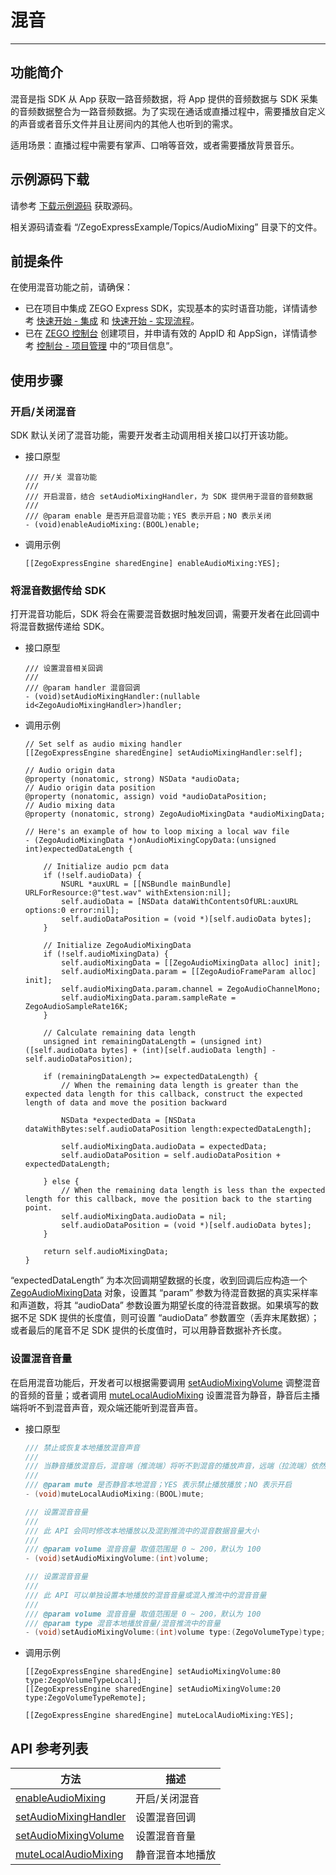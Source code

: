 # 混音

- - -

## 功能简介

混音是指 SDK 从 App 获取一路音频数据，将 App 提供的音频数据与 SDK 采集的音频数据整合为一路音频数据。为了实现在通话或直播过程中，需要播放自定义的声音或者音乐文件并且让房间内的其他人也听到的需求。

适用场景：直播过程中需要有掌声、口哨等音效，或者需要播放背景音乐。

## 示例源码下载

请参考 [下载示例源码](/real-time-video-ios-oc/quick-start/run-example-code) 获取源码。

相关源码请查看 “/ZegoExpressExample/Topics/AudioMixing” 目录下的文件。

## 前提条件

在使用混音功能之前，请确保：

- 已在项目中集成 ZEGO Express SDK，实现基本的实时语音功能，详情请参考 [快速开始 - 集成](https://doc-zh.zego.im/article/3574) 和 [快速开始 - 实现流程](https://doc-zh.zego.im/article/7631)。
- 已在 [ZEGO 控制台](https://console.zego.im) 创建项目，并申请有效的 AppID 和 AppSign，详情请参考 [控制台 - 项目管理](/console/project-info) 中的“项目信息”。

## 使用步骤

### 开启/关闭混音

SDK 默认关闭了混音功能，需要开发者主动调用相关接口以打开该功能。

- 接口原型

    ```objc
    /// 开/关 混音功能
    ///
    /// 开启混音，结合 setAudioMixingHandler，为 SDK 提供用于混音的音频数据
    ///
    /// @param enable 是否开启混音功能；YES 表示开启；NO 表示关闭
    - (void)enableAudioMixing:(BOOL)enable;
    ```

- 调用示例

    ```objc
    [[ZegoExpressEngine sharedEngine] enableAudioMixing:YES];
    ```

### 将混音数据传给 SDK

打开混音功能后，SDK 将会在需要混音数据时触发回调，需要开发者在此回调中将混音数据传递给 SDK。

- 接口原型

    ```objc
    /// 设置混音相关回调
    ///
    /// @param handler 混音回调
    - (void)setAudioMixingHandler:(nullable id<ZegoAudioMixingHandler>)handler;
    ```

- 调用示例

    ```objc
    // Set self as audio mixing handler
    [[ZegoExpressEngine sharedEngine] setAudioMixingHandler:self];
    ```

    ```objc
    // Audio origin data
    @property (nonatomic, strong) NSData *audioData;
    // Audio origin data position
    @property (nonatomic, assign) void *audioDataPosition;
    // Audio mixing data
    @property (nonatomic, strong) ZegoAudioMixingData *audioMixingData;
    ```

    ```objc
    // Here's an example of how to loop mixing a local wav file
    - (ZegoAudioMixingData *)onAudioMixingCopyData:(unsigned int)expectedDataLength {

        // Initialize audio pcm data
        if (!self.audioData) {
            NSURL *auxURL = [[NSBundle mainBundle] URLForResource:@"test.wav" withExtension:nil];
            self.audioData = [NSData dataWithContentsOfURL:auxURL options:0 error:nil];
            self.audioDataPosition = (void *)[self.audioData bytes];
        }

        // Initialize ZegoAudioMixingData
        if (!self.audioMixingData) {
            self.audioMixingData = [[ZegoAudioMixingData alloc] init];
            self.audioMixingData.param = [[ZegoAudioFrameParam alloc] init];
            self.audioMixingData.param.channel = ZegoAudioChannelMono;
            self.audioMixingData.param.sampleRate = ZegoAudioSampleRate16K;
        }

        // Calculate remaining data length
        unsigned int remainingDataLength = (unsigned int)([self.audioData bytes] + (int)[self.audioData length] - self.audioDataPosition);

        if (remainingDataLength >= expectedDataLength) {
            // When the remaining data length is greater than the expected data length for this callback, construct the expected length of data and move the position backward

            NSData *expectedData = [NSData dataWithBytes:self.audioDataPosition length:expectedDataLength];

            self.audioMixingData.audioData = expectedData;
            self.audioDataPosition = self.audioDataPosition + expectedDataLength;

        } else {
            // When the remaining data length is less than the expected length for this callback, move the position back to the starting point.
            self.audioMixingData.audioData = nil;
            self.audioDataPosition = (void *)[self.audioData bytes];
        }

        return self.audioMixingData;
    }
    ```

<Note title="说明">

“expectedDataLength” 为本次回调期望数据的长度，收到回调后应构造一个 [ZegoAudioMixingData](https://doc-zh.zego.im/article/api?doc=Express_Audio_SDK_API~objective-c_ios~class~ZegoAudioMixingData) 对象，设置其 “param” 参数为待混音数据的真实采样率和声道数，将其 “audioData” 参数设置为期望长度的待混音数据。如果填写的数据不足 SDK 提供的长度值，则可设置 “audioData” 参数置空（丢弃末尾数据）；或者最后的尾音不足 SDK 提供的长度值时，可以用静音数据补齐长度。

</Note>



### 设置混音音量

在启用混音功能后，开发者可以根据需要调用 [setAudioMixingVolume](https://doc-zh.zego.im/article/api?doc=Express_Audio_SDK_API~objective-c_ios~class~ZegoExpressEngine#set-audio-mixing-volume) 调整混音的音频的音量；或者调用 [muteLocalAudioMixing](https://doc-zh.zego.im/article/api?doc=Express_Audio_SDK_API~objective-c_ios~class~ZegoExpressEngine#mute-local-audio-mixing) 设置混音为静音，静音后主播端将听不到混音声音，观众端还能听到混音声音。

- 接口原型

    ```cpp
    /// 禁止或恢复本地播放混音声音
    ///
    /// 当静音播放混音后，混音端（推流端）将听不到混音的播放声音，远端（拉流端）依然能听到混音
    ///
    /// @param mute 是否静音本地混音；YES 表示禁止播放播放；NO 表示开启
    - (void)muteLocalAudioMixing:(BOOL)mute;

    /// 设置混音音量
    ///
    /// 此 API 会同时修改本地播放以及混到推流中的混音数据音量大小
    ///
    /// @param volume 混音音量 取值范围是 0 ~ 200，默认为 100
    - (void)setAudioMixingVolume:(int)volume;

    /// 设置混音音量
    ///
    /// 此 API 可以单独设置本地播放的混音音量或混入推流中的混音音量
    ///
    /// @param volume 混音音量 取值范围是 0 ~ 200，默认为 100
    /// @param type 混音本地播放音量/混音推流中的音量
    - (void)setAudioMixingVolume:(int)volume type:(ZegoVolumeType)type;
    ```

- 调用示例

    ```objc
    [[ZegoExpressEngine sharedEngine] setAudioMixingVolume:80 type:ZegoVolumeTypeLocal];
    [[ZegoExpressEngine sharedEngine] setAudioMixingVolume:20 type:ZegoVolumeTypeRemote];

    [[ZegoExpressEngine sharedEngine] muteLocalAudioMixing:YES];
    ```

## API 参考列表

| 方法 | 描述 |
|-------|--------|
| [enableAudioMixing ](https://doc-zh.zego.im/zh/api?doc=Express_Video_SDK_API~ObjectiveC~class~zego-express-engine#enable-audio-mixing) | 开启/关闭混音 |
| [setAudioMixingHandler ](https://doc-zh.zego.im/zh/api?doc=Express_Video_SDK_API~ObjectiveC~class~zego-express-engine#set-audio-mixing-handler) | 设置混音回调 |
| [setAudioMixingVolume ](https://doc-zh.zego.im/zh/api?doc=Express_Video_SDK_API~ObjectiveC~class~zego-express-engine#set-audio-mixing-volume) | 设置混音音量 |
| [muteLocalAudioMixing ](https://doc-zh.zego.im/zh/api?doc=Express_Video_SDK_API~ObjectiveC~class~zego-express-engine#mute-local-audio-mixing) | 静音混音本地播放 |
